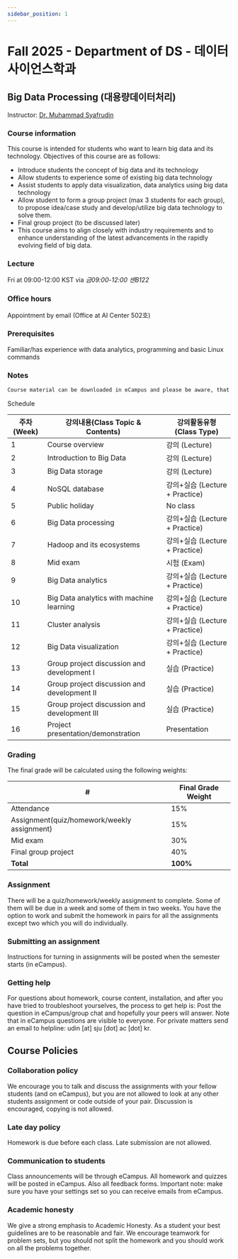 ```yaml
---
sidebar_position: 1
---
```


# Fall 2025 - Department of DS - 데이터사이언스학과

## Big Data Processing (대용량데이터처리)

Instructor: [Dr. Muhammad Syafrudin](https://muhammadsyafrudin.com/)

### Course information

This course is intended for students who want to learn big data and its technology. Objectives of this course are as follows:
- Introduce students the concept of big data and its technology
- Allow students to experience some of existing big data technology
- Assist students to apply data visualization, data analytics using big data technology
- Allow student to form a group project (max 3 students for each group), to propose idea/case study and develop/utilize big data technology to solve them.
- Final group project (to be discussed later)
- This course aims to align closely with industry requirements and to enhance understanding of the latest advancements in the rapidly evolving field of big data.

### Lecture

Fri at 09:00-12:00 KST via *금09:00-12:00 센B122*

### Office hours

Appointment by email (Office at AI Center 502호)

### Prerequisites

Familiar/has experience with data analytics, programming and basic Linux commands

### Notes

```markdown
Course material can be downloaded in eCampus and please be aware, that we will not publicly release the homework assignments this year.
```


Schedule

| 주차(Week)| 강의내용(Class Topic & Contents)| 강의활동유형(Class Type)|
| ------------- | ------------- | ------------- |
| 1 |Course overview  | 강의 (Lecture)|
| 2 |Introduction to Big Data |강의 (Lecture)|
| 3 |Big Data storage|  강의 (Lecture)|
| 4 |NoSQL database|  강의+실습 (Lecture + Practice)|
| 5 |Public holiday| No class |
| 6 |Big Data processing| 강의+실습 (Lecture + Practice)|
| 7 |Hadoop and its ecosystems|  강의+실습 (Lecture + Practice)|
| 8 |Mid exam | 시험 (Exam)|
| 9 |Big Data analytics|  강의+실습 (Lecture + Practice)|
| 10  |Big Data analytics with machine learning|  강의+실습 (Lecture + Practice)|
| 11  |Cluster analysis|  강의+실습 (Lecture + Practice)|
| 12  |Big Data visualization| 강의+실습 (Lecture + Practice)|
| 13  |Group project discussion and development I|  실습 (Practice)|
| 14  |Group project discussion and development II|  실습 (Practice)|
| 15  |Group project discussion and development III|  실습 (Practice)|
| 16  |Project presentation/demonstration|  Presentation |


### Grading

The final grade will be calculated using the following weights:

| # | Final Grade Weight |
| ------------- | ------------- |
| Attendance | 15% |
| Assignment(quiz/homework/weekly assignment) | 15% |
| Mid exam | 30% |
| Final group project | 40% |
| **Total** | **100%** |

### Assignment

There will be a quiz/homework/weekly assignment to complete. Some of them will be due in a week and some of them in two weeks. You have the option to work and submit the homework in pairs for all the assignments except two which you will do individually.

### Submitting an assignment

Instructions for turning in assignments will be posted when the semester starts (in eCampus).

### Getting help

For questions about homework, course content, installation, and after you have tried to troubleshoot yourselves, the process to get help is:
Post the question in eCampus/group chat and hopefully your peers will answer. Note that in eCampus questions are visible to everyone.
For private matters send an email to helpline: udin [at] sju [dot] ac [dot] kr.
## Course Policies

### Collaboration policy

We encourage you to talk and discuss the assignments with your fellow students (and on eCampus), but you are not allowed to look at any other students assignment or code outside of your pair. Discussion is encouraged, copying is not allowed.

### Late day policy

Homework is due before each class. Late submission are not allowed.

### Communication to students

Class announcements will be through eCampus. All homework and quizzes will be posted in eCampus. Also all feedback forms. Important note: make sure you have your settings set so you can receive emails from eCampus.

### Academic honesty

We give a strong emphasis to Academic Honesty. As a student your best guidelines are to be reasonable and fair. We encourage teamwork for problem sets, but you should not split the homework and you should work on all the problems together.